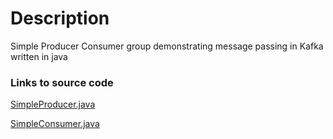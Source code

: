 # Description
Simple Producer Consumer group demonstrating message passing in Kafka written in java

### Links to source code
[SimpleProducer.java](https://github.com/tgt555/Consumer-Group-in-Kafka/blob/master/src/kafkaConsumerGroup/SimpleProducer.java)

[SimpleConsumer.java](https://github.com/tgt555/Consumer-Group-in-Kafka/blob/master/src/kafkaConsumerGroup/SimpleConsumer.java)
